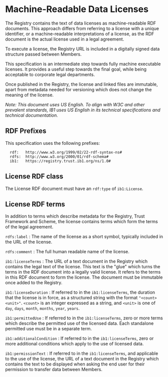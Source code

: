 # Machine-Readable Data Licenses

The Registry contains the text of data licenses as machine-readable RDF documents. This approach differs from referring to a license with a unique identifier, or a machine-readable interpretations of a license, as the RDF document is the actual license used in a legal agreement.

To execute a license, the Registry URL is included in a digitally signed data structure passed between Members.

This specification is an intermediate step towards fully machine executable licenses. It provides a useful step towards the final goal, while being acceptable to corporate legal departments.

Once published in the Registry, the license and linked files are immutable, apart from metadata needed for versioning which does not change the meaning of the license.

_Note: This document uses US English. To align with W3C and other prevalent standards, IB1 uses US English in its technical specifications and technical documentation._

## RDF Prefixes

This specification uses the following prefixes:

```
  rdf:   http://www.w3.org/1999/02/22-rdf-syntax-ns#
  rdfs:  http://www.w3.org/2000/01/rdf-schema#
  ib1:   https://registry.trust.ib1.org/ns/1.0#
```

## License RDF class

The License RDF document must have an `rdf:type` of `ib1:License`.


## License RDF terms

In addition to terms which describe metadata for the Registry, Trust Framework and Scheme, the license contains terms which form the terms of the legal agreement.

`rdfs:label`
: The name of the license as a short symbol, typically included in the URL of the license.

`rdfs:comment`
: The full human readable name of the license.

`ib1:licenseTerms`
: The URL of a text document in the Registry which contains the legal text of the license. This text is the "glue" which turns the terms in the RDF document into a legally valid license. It refers to the terms in this RDF document to form the license. The document must be immutable once added to the Registry.

`ib1:licenseDuration`
: If referred to in the `ib1:licenseTerms`, the duration that the license is in force, as a structured string with the format `"<count> <unit>"`. `<count>` is an integer expressed as a string, and `<unit>` is one of `day`, `days`, `month`, `months`, `year`, `years`.

`ib1:permittedUse`
: If referred to in the `ib1:licenseTerms`, zero or more terms which describe the permitted use of the licensed data. Each standalone permitted use must be in a separate term.

`ib1:additionalCondition`
: If referred to in the `ib1:licenseTerms`, zero or more additional conditions which apply to the use of licensed data.

`ib1:permissionText`
: If referred to in the `ib1:licenseTerms`, and applicable to the use of the license, the URL of a text document in the Registry which contains the text to be displayed when asking the end user for their permission to transfer data between Members.

